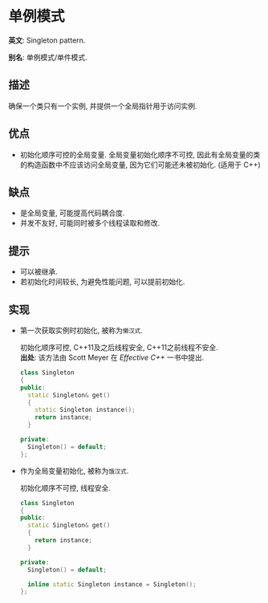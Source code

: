 # 单例模式

**英文**: Singleton pattern.  

**别名**: 单例模式/单件模式.  

## 描述

确保一个类只有一个实例, 并提供一个全局指针用于访问实例.  

## 优点

- 初始化顺序可控的全局变量. 全局变量初始化顺序不可控, 因此有全局变量的类的构造函数中不应该访问全局变量, 因为它们可能还未被初始化. (适用于 C++)

## 缺点

- 是全局变量, 可能提高代码耦合度.
- 并发不友好, 可能同时被多个线程读取和修改.

## 提示

- 可以被继承.
- 若初始化时间较长, 为避免性能问题, 可以提前初始化.

## 实现

- 第一次获取实例时初始化, 被称为`懒汉式`.  

  初始化顺序可控, C++11及之后线程安全, C++11之前线程不安全.  
  **出处**: 该方法由 Scott Meyer 在 *Effective C++* 一书中提出.  

  ```cpp
  class Singleton
  {
  public:
    static Singleton& get()
    {
      static Singleton instance();
      return instance;
    }

  private:
    Singleton() = default;
  };
  ```

- 作为全局变量初始化, 被称为`饿汉式`.  

  初始化顺序不可控, 线程安全.  

  ```cpp
  class Singleton
  {
  public:
    static Singleton& get()
    {
      return instance;
    }

  private:
    Singleton() = default;

    inline static Singleton instance = Singleton();
  };
  ```
  